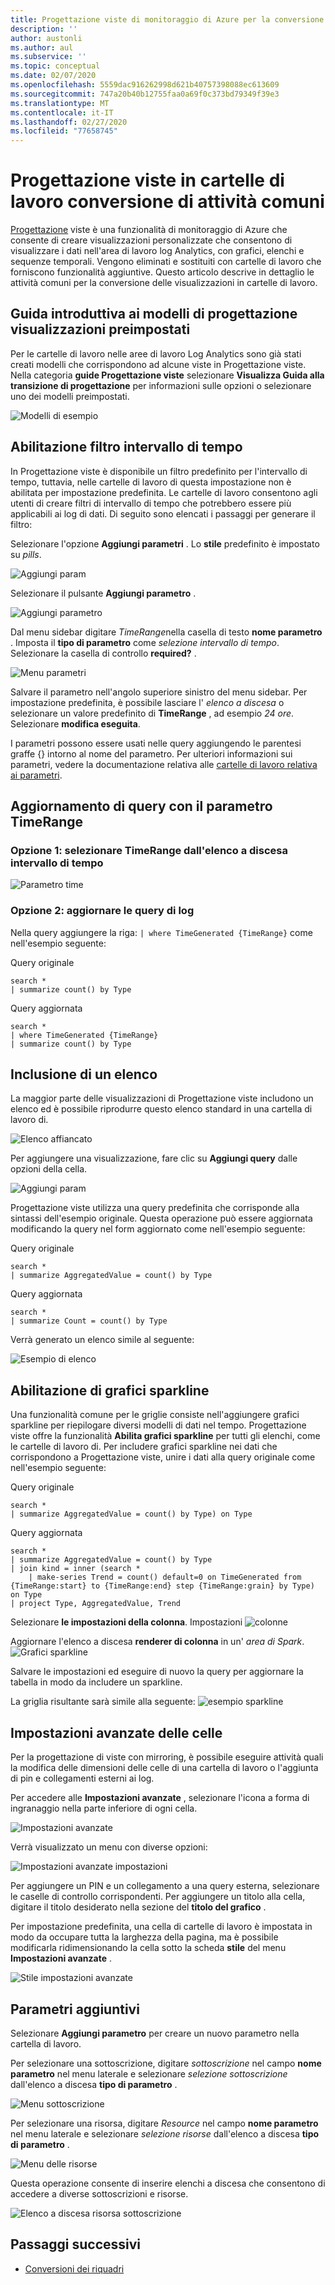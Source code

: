 ```yaml
---
title: Progettazione viste di monitoraggio di Azure per la conversione di cartelle di lavoro attività comuni
description: ''
author: austonli
ms.author: aul
ms.subservice: ''
ms.topic: conceptual
ms.date: 02/07/2020
ms.openlocfilehash: 5559dac916262998d621b40757398088ec613609
ms.sourcegitcommit: 747a20b40b12755faa0a69f0c373bd79349f39e3
ms.translationtype: MT
ms.contentlocale: it-IT
ms.lasthandoff: 02/27/2020
ms.locfileid: "77658745"
---
```

# <a name="view-designer-to-workbooks-conversion-common-tasks"></a>Progettazione viste in cartelle di lavoro conversione di attività comuni
[Progettazione](view-designer.md) viste è una funzionalità di monitoraggio di Azure che consente di creare visualizzazioni personalizzate che consentono di visualizzare i dati nell'area di lavoro log Analytics, con grafici, elenchi e sequenze temporali. Vengono eliminati e sostituiti con cartelle di lavoro che forniscono funzionalità aggiuntive. Questo articolo descrive in dettaglio le attività comuni per la conversione delle visualizzazioni in cartelle di lavoro.


## <a name="quickstart-with-preset-view-designer-templates"></a>Guida introduttiva ai modelli di progettazione visualizzazioni preimpostati

Per le cartelle di lavoro nelle aree di lavoro Log Analytics sono già stati creati modelli che corrispondono ad alcune viste in Progettazione viste. Nella categoria **guide Progettazione viste** selezionare **Visualizza Guida alla transizione di progettazione** per informazioni sulle opzioni o selezionare uno dei modelli preimpostati.

![Modelli di esempio](media/view-designer-conversion-tasks/templates.png)

## <a name="enabling-time-range-filter"></a>Abilitazione filtro intervallo di tempo
In Progettazione viste è disponibile un filtro predefinito per l'intervallo di tempo, tuttavia, nelle cartelle di lavoro di questa impostazione non è abilitata per impostazione predefinita. Le cartelle di lavoro consentono agli utenti di creare filtri di intervallo di tempo che potrebbero essere più applicabili ai log di dati. Di seguito sono elencati i passaggi per generare il filtro:

Selezionare l'opzione **Aggiungi parametri** . Lo **stile** predefinito è impostato su *pills*.

![Aggiungi param](media/view-designer-conversion-tasks/add-param.png)

 Selezionare il pulsante **Aggiungi parametro** .

![Aggiungi parametro](media/view-designer-conversion-tasks/add-parameter.png)

Dal menu sidebar digitare *TimeRange*nella casella di testo **nome parametro** . Imposta il **tipo di parametro** come *selezione intervallo di tempo*. Selezionare la casella di controllo **required?** .

![Menu parametri](media/view-designer-conversion-tasks/parameter-menu.png)

Salvare il parametro nell'angolo superiore sinistro del menu sidebar. Per impostazione predefinita, è possibile lasciare l' *elenco a discesa* o selezionare un valore predefinito di **TimeRange** , ad esempio *24 ore*. Selezionare **modifica eseguita**.

I parametri possono essere usati nelle query aggiungendo le parentesi graffe {} intorno al nome del parametro. Per ulteriori informazioni sui parametri, vedere la documentazione relativa alle [cartelle di lavoro relativa ai parametri](https://github.com/microsoft/Application-Insights-Workbooks/blob/master/Documentation/Parameters/Parameters.md).

## <a name="updating-queries-with-the-timerange-parameter"></a>Aggiornamento di query con il parametro TimeRange

### <a name="option-1-select-timerange-from-the-time-range-dropdown"></a>Opzione 1: selezionare TimeRange dall'elenco a discesa intervallo di tempo

![Parametro time](media/view-designer-conversion-tasks/time-parameter.png)

### <a name="option-2-update-your-log-queries"></a>Opzione 2: aggiornare le query di log

Nella query aggiungere la riga: `| where TimeGenerated {TimeRange}` come nell'esempio seguente:

Query originale
```KQL
search * 
| summarize count() by Type
```

Query aggiornata
```KQL
search * 
| where TimeGenerated {TimeRange} 
| summarize count() by Type
```

## <a name="including-a-list"></a>Inclusione di un elenco
La maggior parte delle visualizzazioni di Progettazione viste includono un elenco ed è possibile riprodurre questo elenco standard in una cartella di lavoro di.

![Elenco affiancato](media/view-designer-conversion-tasks/tile-list.png)

Per aggiungere una visualizzazione, fare clic su **Aggiungi query** dalle opzioni della cella.

![Aggiungi param](media/view-designer-conversion-tasks/add-param.png)

Progettazione viste utilizza una query predefinita che corrisponde alla sintassi dell'esempio originale. Questa operazione può essere aggiornata modificando la query nel form aggiornato come nell'esempio seguente:

Query originale
```KQL
search * 
| summarize AggregatedValue = count() by Type
```

Query aggiornata
```KQL
search * 
| summarize Count = count() by Type
```

Verrà generato un elenco simile al seguente:

![Esempio di elenco](media/view-designer-conversion-tasks/list-example.png)

## <a name="enabling-sparklines"></a>Abilitazione di grafici sparkline
Una funzionalità comune per le griglie consiste nell'aggiungere grafici sparkline per riepilogare diversi modelli di dati nel tempo. Progettazione viste offre la funzionalità **Abilita grafici sparkline** per tutti gli elenchi, come le cartelle di lavoro di. Per includere grafici sparkline nei dati che corrispondono a Progettazione viste, unire i dati alla query originale come nell'esempio seguente:

Query originale
```KQL
search *
| summarize AggregatedValue = count() by Type) on Type
```

Query aggiornata
```KQL
search * 
| summarize AggregatedValue = count() by Type
| join kind = inner (search * 
    | make-series Trend = count() default=0 on TimeGenerated from {TimeRange:start} to {TimeRange:end} step {TimeRange:grain} by Type) on Type
| project Type, AggregatedValue, Trend
```

Selezionare **le impostazioni della colonna**.
Impostazioni ![colonne](media/view-designer-conversion-tasks/column-settings.png)

Aggiornare l'elenco a discesa **renderer di colonna** in un' *area di Spark*.
![Grafici sparkline](media/view-designer-conversion-tasks/sparkline.png)

Salvare le impostazioni ed eseguire di nuovo la query per aggiornare la tabella in modo da includere un sparkline.

La griglia risultante sarà simile alla seguente: ![esempio sparkline](media/view-designer-conversion-tasks/sparkline-example.png)

## <a name="advanced-cell-settings"></a>Impostazioni avanzate delle celle
Per la progettazione di viste con mirroring, è possibile eseguire attività quali la modifica delle dimensioni delle celle di una cartella di lavoro o l'aggiunta di pin e collegamenti esterni ai log.

Per accedere alle **Impostazioni avanzate** , selezionare l'icona a forma di ingranaggio nella parte inferiore di ogni cella.

![Impostazioni avanzate](media/view-designer-conversion-tasks/advanced-settings.png)

Verrà visualizzato un menu con diverse opzioni:

![Impostazioni avanzate impostazioni](media/view-designer-conversion-tasks/advanced-settings-settings.png)

Per aggiungere un PIN e un collegamento a una query esterna, selezionare le caselle di controllo corrispondenti. Per aggiungere un titolo alla cella, digitare il titolo desiderato nella sezione del **titolo del grafico** .

Per impostazione predefinita, una cella di cartelle di lavoro è impostata in modo da occupare tutta la larghezza della pagina, ma è possibile modificarla ridimensionando la cella sotto la scheda **stile** del menu **Impostazioni avanzate** .

![Stile impostazioni avanzate](media/view-designer-conversion-tasks/advanced-settings-style.png)

 
## <a name="additional-parameters"></a>Parametri aggiuntivi
Selezionare **Aggiungi parametro** per creare un nuovo parametro nella cartella di lavoro. 

Per selezionare una sottoscrizione, digitare *sottoscrizione* nel campo **nome parametro** nel menu laterale e selezionare *selezione sottoscrizione* dall'elenco a discesa **tipo di parametro** .

![Menu sottoscrizione](media/view-designer-conversion-tasks/subscription-filter.png)

Per selezionare una risorsa, digitare *Resource* nel campo **nome parametro** nel menu laterale e selezionare *selezione risorse* dall'elenco a discesa **tipo di parametro** .

![Menu delle risorse](media/view-designer-conversion-tasks/resource-filter.png)

Questa operazione consente di inserire elenchi a discesa che consentono di accedere a diverse sottoscrizioni e risorse.

![Elenco a discesa risorsa sottoscrizione](media/view-designer-conversion-tasks/subscription-resource.png)


## <a name="next-steps"></a>Passaggi successivi
- [Conversioni dei riquadri](view-designer-conversion-tiles.md)
